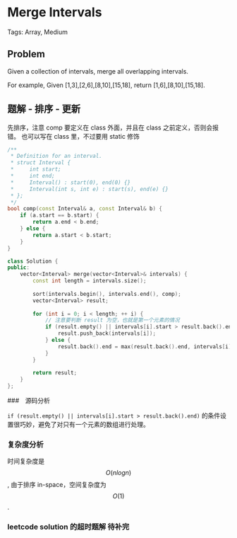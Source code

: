 # Merge Intervals

Tags: Array, Medium

## Problem

Given a collection of intervals, merge all overlapping intervals.

For example,
Given [1,3],[2,6],[8,10],[15,18],
return [1,6],[8,10],[15,18].

## 题解 - 排序 - 更新

先排序，注意 comp 要定义在 class 外面，并且在 class 之前定义，否则会报错。
也可以写在 class 里，不过要用 static 修饰

```cpp
/**
 * Definition for an interval.
 * struct Interval {
 *     int start;
 *     int end;
 *     Interval() : start(0), end(0) {}
 *     Interval(int s, int e) : start(s), end(e) {}
 * };
 */
bool comp(const Interval& a, const Interval& b) {
    if (a.start == b.start) {
        return a.end < b.end;
    } else {
        return a.start < b.start;
    }
}

class Solution {
public:
    vector<Interval> merge(vector<Interval>& intervals) {
        const int length = intervals.size();
        
        sort(intervals.begin(), intervals.end(), comp);
        vector<Interval> result;
        
        for (int i = 0; i < length; ++ i) {
            // 注意要判断 result 为空，也就是第一个元素的情况
            if (result.empty() || intervals[i].start > result.back().end) {
                result.push_back(intervals[i]);
            } else {
                result.back().end = max(result.back().end, intervals[i].end);
            }
        }
        
        return result;
    }
};

```

###　源码分析

`if (result.empty() || intervals[i].start > result.back().end)` 的条件设置很巧妙，避免了对只有一个元素的数组进行处理。

### 复杂度分析

时间复杂度是 $$O(nlogn)$$, 由于排序 in-space，空间复杂度为 $$O(1)$$.

### leetcode solution 的超时题解 待补完